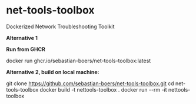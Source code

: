 # net-tools-toolbox
Dockerized Network Troubleshooting Toolkit

**Alternative 1**

**Run from GHCR**

docker run ghcr.io/sebastian-boers/net-tools-toolbox:latest



**Alternative 2, build on local machine:**

git clone https://github.com/sebastian-boers/net-tools-toolbox.git
cd net-tools-toolbox
docker build -t nettools-toolbox .
docker run --rm -it nettools-toolbox
